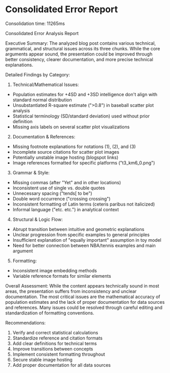 # Consolidated Error Report

Consolidation time: 11265ms

Consolidated Error Analysis Report

Executive Summary:
The analyzed blog post contains various technical, grammatical, and structural issues across its three chunks. While the core arguments appear sound, the presentation could be improved through better consistency, clearer documentation, and more precise technical explanations.

Detailed Findings by Category:

1. Technical/Mathematical Issues:
- Population estimates for +4SD and +3SD intelligence don't align with standard normal distribution
- Unsubstantiated R-square estimate (">0.8") in baseball scatter plot analysis
- Statistical terminology (SD/standard deviation) used without prior definition
- Missing axis labels on several scatter plot visualizations

2. Documentation & References:
- Missing footnote explanations for notations (1), (2), and (3)
- Incomplete source citations for scatter plot images
- Potentially unstable image hosting (blogspot links)
- Image references formatted for specific platforms ("t3_km6_0.png")

3. Grammar & Style:
- Missing commas (after "Yet" and in other locations)
- Inconsistent use of single vs. double quotes
- Unnecessary spacing ("tends[ to be")
- Double word occurrence ("crossing crossing")
- Inconsistent formatting of Latin terms (ceteris paribus not italicized)
- Informal language ("etc. etc.") in analytical context

4. Structural & Logic Flow:
- Abrupt transition between intuitive and geometric explanations
- Unclear progression from specific examples to general principles
- Insufficient explanation of "equally important" assumption in toy model
- Need for better connection between NBA/tennis examples and main argument

5. Formatting:
- Inconsistent image embedding methods
- Variable reference formats for similar elements

Overall Assessment:
While the content appears technically sound in most areas, the presentation suffers from inconsistency and unclear documentation. The most critical issues are the mathematical accuracy of population estimates and the lack of proper documentation for data sources and references. Many issues could be resolved through careful editing and standardization of formatting conventions.

Recommendations:
1. Verify and correct statistical calculations
2. Standardize reference and citation formats
3. Add clear definitions for technical terms
4. Improve transitions between concepts
5. Implement consistent formatting throughout
6. Secure stable image hosting
7. Add proper documentation for all data sources